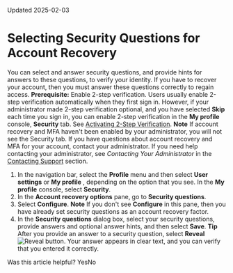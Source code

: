 Updated 2025-02-03
# Selecting Security Questions for Account Recovery
You can select and answer security questions, and provide hints for answers to these questions, to verify your identity. If you have to recover your account, then you must answer these questions correctly to regain access.
**Prerequisite:**
Enable 2-step verification. Users usually enable 2-step verification automatically when they first sign in. However, if your administrator made 2-step verification optional, and you have selected **Skip** each time you sign in, you can enable 2-step verification in the **My profile** console, **Security** tab. See [Activating 2-Step Verification](https://docs.oracle.com/en-us/iaas/Content/Identity/mfa/enroll-2-step-verification-first-login.htm#enroll-2-step-verification-first-login "If your administrator made 2-step verification optional, and you have selected Skip each time you sign in, you can enable 2-step verification in the My profile console Security tab.").
**Note**
If account recovery and MFA haven't been enabled by your administrator, you will not see the Security tab. If you have questions about account recovery and MFA for your account, contact your administrator.
If you need help contacting your administrator, see _Contacting Your Administrator_ in the [Contacting Support](https://docs.oracle.com/iaas/Content/GSG/Tasks/signinginIdentityDomain.htm#contacting_support) section.
  1. In the navigation bar, select the **Profile** menu and then select **User settings** or **My profile** , depending on the option that you see. In the **My profile** console, select **Security**.
  2. In the **Account recovery options** pane, go to **Security questions**.
  3. Select **Configure**.
**Note** If you don't see **Configure** in this pane, then you have already set security questions as an account recovery factor.
  4. In the **Security questions** dialog box, select your security questions, provide answers and optional answer hints, and then select **Save**.
**Tip** After you provide an answer to a security question, select **Reveal** ![Reveal button](https://docs.oracle.com/en-us/iaas/Content/Resources/Images/reveal.png). Your answer appears in clear text, and you can verify that you entered it correctly.


Was this article helpful?
YesNo

